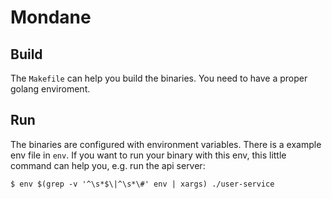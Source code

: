 # Mondane

## Build

The `Makefile` can help you build the binaries.
You need to have a proper golang enviroment.

## Run

The binaries are configured with environment variables.
There is a example env file in `env`.
If you want to run your binary with this env, this little command can help you, e.g. run the api server:

```
$ env $(grep -v '^\s*$\|^\s*\#' env | xargs) ./user-service
```
